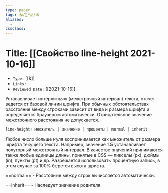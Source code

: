 ```yaml
---
type: paper
tags: 📥️/📜️/💻/🕸
aliases:
  - 
cssclass: 
---
```




# Title: **[[Свойство line-height 2021-10-16]]**
- `Type:` [[&]]
- `Links:`
- `Reviewed Date:` [[2021-10-16]]


Устанавливает интерлиньяж (межстрочный интервал) текста, отсчет ведется от базовой линии шрифта. При обычных обстоятельствах расстояние между строками зависит от вида и размера шрифта и определяется браузером автоматически. Отрицательное значение межстрочного расстояния не допускается.

```css
line-height: множитель | значение | проценты | normal | inherit
```

Любое число больше нуля воспринимается как множитель от размера шрифта текущего текста. Например, значение 1.5 устанавливает полуторный межстрочный интервал. В качестве значений принимаются также любые единицы длины, принятые в CSS — пикселы (px), дюймы (in), пункты (pt) и др. Разрешается использовать процентную запись, в этом случае за 100% берется высота шрифта.

==normal== - Расстояние между строк вычисляется автоматически.

==inherit== - Наследует значение родителя.
